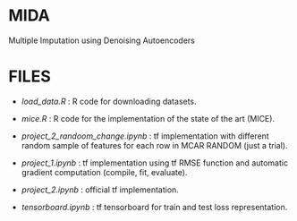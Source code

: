 # MIDA
Multiple Imputation using Denoising Autoencoders


#   FILES

* *load_data.R* : R code for downloading datasets.

* *mice.R* : R code for the implementation of the state of the art (MICE).

* *project_2_randoom_change.ipynb* : tf implementation with different random sample of features for each row in MCAR RANDOM (just a trial).

* *project_1.ipynb* : tf implementation using tf RMSE function and automatic gradient computation (compile, fit, evaluate).

* *project_2.ipynb* : official tf implementation. 

* *tensorboard.ipynb* : tf tensorboard for train and test loss representation. 



